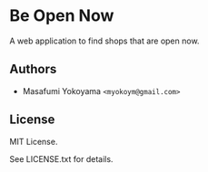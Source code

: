 # Be Open Now

A web application to find shops that are open now.

## Authors

* Masafumi Yokoyama `<myokoym@gmail.com>`

## License

MIT License.

See LICENSE.txt for details.
